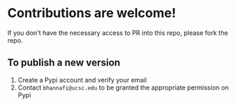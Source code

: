 # Contributions are welcome!

If you don't have the necessary access to PR into this repo, please fork the repo.

## To publish a new version
1. Create a Pypi account and verify your email
2. Contact `bhannafi@ucsc.edu` to be granted the appropriate permission on Pypi